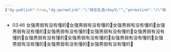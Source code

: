 ```yaml
---
{"dg-publish":true,"dg-permalink":"\"胡言乱语/day5\"","permalink":"/\"胡言乱语/day5\"/","dgPassFrontmatter":true,"created":"2024-02-03T03:46:45.395+08:00","updated":"2024-02-03T03:55:49.650+08:00"}
---
```



- 03:46 女强男弱有没有懂的🥺女强男弱有没有懂的🥺女强男弱有没有懂的🥺女强男弱有没有懂的🥺女强男弱有没有懂的🥺女强男弱有没有懂的🥺女强男弱有没有懂的🥺女强男弱有没有懂的🥺女强男弱有没有懂的🥺女强男弱有没有懂的🥺女强男弱有没有懂的🥺女强男弱有没有懂的🥺女强男弱有没有懂的🥺